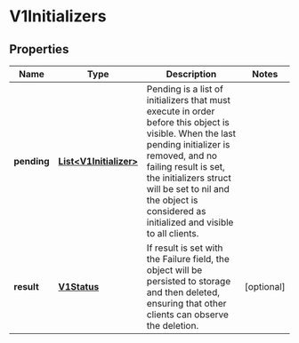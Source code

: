
# V1Initializers

## Properties
Name | Type | Description | Notes
------------ | ------------- | ------------- | -------------
**pending** | [**List&lt;V1Initializer&gt;**](V1Initializer.md) | Pending is a list of initializers that must execute in order before this object is visible. When the last pending initializer is removed, and no failing result is set, the initializers struct will be set to nil and the object is considered as initialized and visible to all clients. | 
**result** | [**V1Status**](V1Status.md) | If result is set with the Failure field, the object will be persisted to storage and then deleted, ensuring that other clients can observe the deletion. |  [optional]



